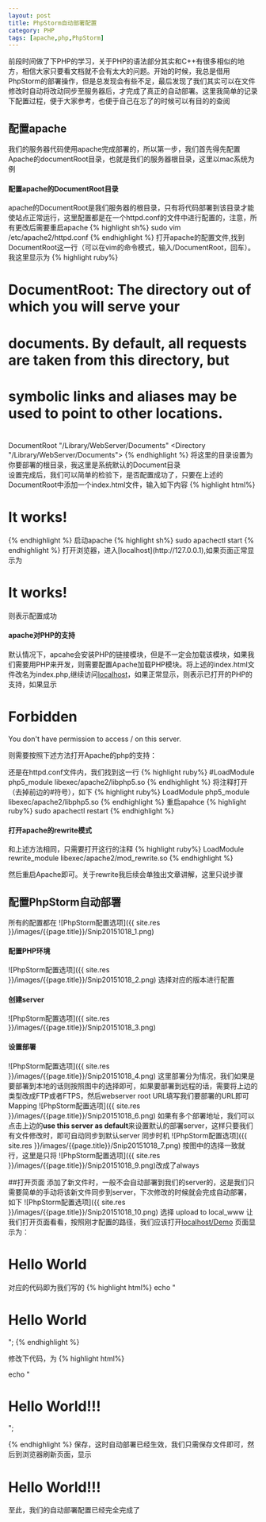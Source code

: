 ```yaml
---
layout: post
title: PhpStorm自动部署配置
category: PHP
tags: [apache,php,PhpStorm]
---
```


前段时间做了下PHP的学习，关于PHP的语法部分其实和C++有很多相似的地方，相信大家只要看文档就不会有太大的问题。开始的时候，我总是借用PhpStorm的部署操作，但是总发现会有些不足，最后发现了我们其实可以在文件修改时自动将改动同步至服务器后，才完成了真正的自动部署。这里我简单的记录下配置过程，便于大家参考，也便于自己在忘了的时候可以有目的的查阅

## 配置apache
我们的服务器代码使用apache完成部署的，所以第一步，我们首先得先配置Apache的documentRoot目录，也就是我们的服务器根目录，这里以mac系统为例

#### 配置apache的DocumentRoot目录
apache的DocumentRoot是我们服务器的根目录，只有将代码部署到该目录才能使站点正常运行，这里配置都是在一个httpd.conf的文件中进行配置的，注意，所有更改后需要重启apache
{% highlight sh%}
sudo vim /etc/apache2/httpd.conf
{% endhighlight %}
打开apache的配置文件,找到DocumentRoot这一行（可以在vim的命令模式，输入/DocumentRoot，回车）。我这里显示为
{% highlight ruby%}
#
# DocumentRoot: The directory out of which you will serve your
# documents. By default, all requests are taken from this directory, but
# symbolic links and aliases may be used to point to other locations.
#
DocumentRoot "/Library/WebServer/Documents"
<Directory "/Library/WebServer/Documents">
{% endhighlight %}
将这里的目录设置为你要部署的根目录，我这里是系统默认的Document目录  
设置完成后，我们可以简单的检验下，是否配置成功了，只要在上述的DocumentRoot中添加一个index.html文件，输入如下内容
{% highlight html%}
<html>
    <body>
        <h1>It works!</h1>
    </body>
</html>
{% endhighlight %}
启动apache
{% highlight sh%}
sudo apachectl start
{% endhighlight %}
打开浏览器，进入[localhost](http://127.0.0.1),如果页面正常显示为
<h1>It works!</h1>
则表示配置成功

#### apache对PHP的支持
默认情况下，apcahe会安装PHP的链接模块，但是不一定会加载该模块，如果我们需要用PHP来开发，则需要配置Apache加载PHP模块。将上述的index.html文件改名为index.php,继续访问[localhost](http://127.0.0.1)，如果正常显示，则表示已打开的PHP的支持，如果显示
<html><head>
<title>403 Forbidden</title>
</head><body>
<h1>Forbidden</h1>
<p>You don't have permission to access /
on this server.<br />
</p>
</body></html>
则需要按照下述方法打开Apache的php的支持：

还是在httpd.conf文件内，我们找到这一行
{% highlight ruby%}
#LoadModule php5_module libexec/apache2/libphp5.so
{% endhighlight %}
将注释打开（去掉前边的#符号），如下
{% highlight ruby%}
LoadModule php5_module libexec/apache2/libphp5.so
{% endhighlight %}
重启apahce
{% highlight ruby%}
sudo apachectl restart
{% endhighlight %}

#### 打开apache的rewrite模式
和上述方法相同，只需要打开这行的注释
{% highlight ruby%}
LoadModule rewrite_module libexec/apache2/mod_rewrite.so
{% endhighlight %}

然后重启Apache即可。<kp>关于rewrite我后续会单独出文章讲解，这里只说步骤</kp>
## 配置PhpStorm自动部署
所有的配置都在
![PhpStorm配置选项]({{ site.res }}/images/{{page.title}}/Snip20151018_1.png)

#### 配置PHP环境
![PhpStorm配置选项]({{ site.res }}/images/{{page.title}}/Snip20151018_2.png)
选择对应的版本进行配置

#### 创建server
![PhpStorm配置选项]({{ site.res }}/images/{{page.title}}/Snip20151018_3.png)

#### 设置部署
![PhpStorm配置选项]({{ site.res }}/images/{{page.title}}/Snip20151018_4.png)
这里部署分为情况，我们如果是要部署到本地的话则按照图中的选择即可，如果要部署到远程的话，需要将上边的类型改成FTP或者FTPS，然后webserver root URL填写我们要部署的URL即可
Mapping
![PhpStorm配置选项]({{ site.res }}/images/{{page.title}}/Snip20151018_6.png)
如果有多个部署地址，我们可以点击上边的**use this server as default**来设置默认的部署server，这样只要我们有文件修改时，即可自动同步到默认server
同步时机
![PhpStorm配置选项]({{ site.res }}/images/{{page.title}}/Snip20151018_7.png)
按图中的选择一致就行，这里是只将
![PhpStorm配置选项]({{ site.res }}/images/{{page.title}}/Snip20151018_9.png)改成了always

##打开页面
添加了新文件时，一般不会自动部署到我们的server的，这是我们只需要简单的手动将该新文件同步到server，下次修改的时候就会完成自动部署，如下
![PhpStorm配置选项]({{ site.res }}/images/{{page.title}}/Snip20151018_10.png)
选择
<kp>upload to local_www</kp>
让我们打开页面看看，按照刚才配置的路径，我们应该打开[localhost/Demo](http://127.0.0.1/Demo)
页面显示为：
<h1>Hello World</h1>
对应的代码即为我们写的
{% highlight html%}
<?php>
    echo "<h1>Hello World</h1>";
<?>
{% endhighlight %}

修改下代码，为
{% highlight html%}
<?php>
    echo "<h1>Hello World!!!</h1>";
<?>
{% endhighlight %}
保存，这时自动部署已经生效，我们只需保存文件即可，然后到浏览器刷新页面，显示
<h1>Hello World!!!</h1>

至此，我们的自动部署配置已经完全完成了
